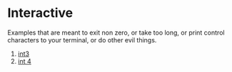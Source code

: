 # Interactive

Examples that are meant to exit non zero, or take too long, or print control characters to your terminal, or do other evil things.

1. [int3](int3.asm)
1. [int 4](int4.asm)
